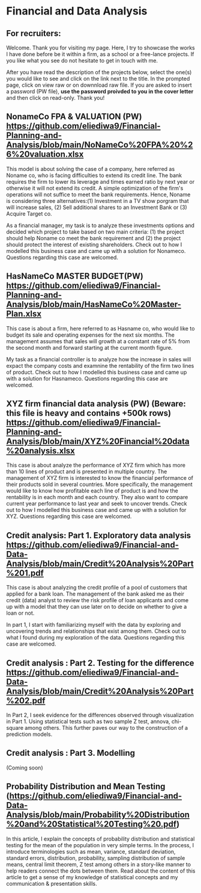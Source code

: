 # Financial and Data Analysis

## For recruiters:
Welcome. Thank you for visiting my page. Here, I try to showcase the works I have done before be it within a firm, as a school or a free-lance projects. If you like what you see do not hesitate to get in touch with me.

After you have read the description of the projects below, select the one(s) you would like to see and click on the link next to the title. In the prompted page, click on view raw or on downnload raw file. If you are asked to insert a password (PW file), __use the password proivded to you in the cover letter__ and then click on read-only. Thank you!

## NonameCo FPA & VALUATION (PW) https://github.com/eliediwa9/Financial-Planning-and-Analysis/blob/main/NoNameCo%20FPA%20%26%20valuation.xlsx
This model is about solving the case of a company, here referred as Noname co, who is facing difficulties to extend its credit line. The bank requires the firm to lower its leverage and times earned ratio by next year or otherwise it will not extend its credit. A simple optimization of the firm's operations will not suffice to meet the bank requirements. Hence, Noname is considering three alternatives:(1) Investment in a TV show porgram that will increase sales, (2) Sell additional shares to an Investment Bank or (3) Acquire Target co. 

As a financial manager, my task is to analyze these investments options and decided which project to take  based on two main criteria: (1) the project should help Noname co meet the bank requirement and (2) the project should protect the interest of existing shareholders. Check out to how I modelled this business case and came up with a solution for Nonameco. Questions regarding this case are welcomed.


## HasNameCo MASTER BUDGET(PW) https://github.com/eliediwa9/Financial-Planning-and-Analysis/blob/main/HasNameCo%20Master-Plan.xlsx
This case is about a firm, here referred to as Hasname co, who would like to budget its sale and operating expenses for the next six months. The management assumes that sales will growth at a constant rate of 5% from the second month and forward starting at the current month figure.

My task as a financial controller is to analyze how the increase in sales will expact the company costs and examnine the rentability of the firm two lines of product. Check out to how I modelled this business case and came up with a solution for Hasnameco. Questions regarding this case are welcomed.


## XYZ firm financial data analysis (PW) (Beware: this file is heavy and contains +500k rows) https://github.com/eliediwa9/Financial-Planning-and-Analysis/blob/main/XYZ%20Financial%20data%20analysis.xlsx
This case is about analyze the performance of XYZ firm which has more than 10 lines of product and is presented in multiple country. The management of XYZ firm is interested to know the financial performance of their products sold in several countries. More specifically, the management would like to know how profitable each line of product is and how the rentability is in each month and each country. They also want to compare current year performance to last year and seek to uncover trends.	Check out to how I modelled this business case and came up with a solution for XYZ. Questions regarding this case are welcomed.

## Credit analysis: Part 1. Exploratory data analysis https://github.com/eliediwa9/Financial-and-Data-Analysis/blob/main/Credit%20Analysis%20Part%201.pdf
This case is about analyzing the credit profile of a pool of customers that applied for a bank loan. The management of the bank asked me as their credit (data) analyst to review the risk profile of loan applicants and come up with a model that they can use later on to decide on whether to give a loan or not. 

In part 1, I start with familiarizing myself with the data by exploring and uncovering trends and relationships that exist among them. Check out to what I found during my exploration of the data. Questions regarding this case are welcomed.

## Credit analysis : Part 2. Testing for the difference https://github.com/eliediwa9/Financial-and-Data-Analysis/blob/main/Credit%20Analysis%20Part%202.pdf
In Part 2, I seek evidence for the differences observed through visualization in Part 1. Using statistical tests such as two sample Z test, annova, chi-square among others. This further paves our way to the construction of a prediction models.

## Credit analysis : Part 3. Modelling 
(Coming soon)


## Probability Distribution and Mean Testing (https://github.com/eliediwa9/Financial-and-Data-Analysis/blob/main/Probability%20Distribution%20and%20Statistical%20Testing%20.pdf)
In this article, I explain the concepts of probability distribution and statistical testing for the mean of the population in very simple terms. In the process, I introduce terminologies such as mean, variance, standard deviation, standard errors, distribution, probability, sampling distribution of sample means, central limit theorem, Z test among others in a story-like manner to help readers connect the dots between them. Read about the content of this article to get a sense of my knowledge of statistical concepts and my communication & presentation skills.
